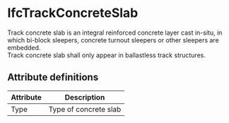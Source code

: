IfcTrackConcreteSlab
====================
Track concrete slab is an integral reinforced concrete layer cast in-situ, in
which bi-block sleepers, concrete turnout sleepers or other sleepers are
embedded.  
Track concrete slab shall only appear in ballastless track structures.


Attribute definitions
---------------------
| Attribute   | Description           |
|-------------|-----------------------|
| Type        | Type of concrete slab |

